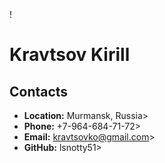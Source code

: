 ! [](https://sun9-22.userapi.com/impg/k7-RCa-Np11Yjj68CqUOBdP3RnsXBFz0i7loUA/urJ-46jLe9Y.jpg?size=1280x960&quality=95&sign=e75f7280d247a587925917a09de8affd&type=album)
# **Kravtsov Kirill**
## **Contacts**
* **Location:** Murmansk, Russia>
* **Phone:** +7-964-684-71-72>
* **Email:** kravtsovko@gmail.com>
* **GitHub:** lsnotty51>